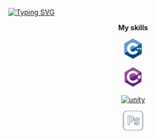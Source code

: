 <a href="https://git.io/typing-svg"><img src="https://readme-typing-svg.herokuapp.com?font=Fira+Code&size=33&pause=1000&color=F7F7F7&center=true&multiline=true&random=false&width=900&height=120&lines=Hi+there%2C+I%60m+Artoym;I+am+a+developer+from+Russia%2C+I+work+at+Unity" alt="Typing SVG" /></a>
<p align="center"><strong>My skills</strong></p>
<p align="center">
  <img src="https://raw.githubusercontent.com/devicons/devicon/master/icons/cplusplus/cplusplus-original.svg" alt="cplusplus" width="40">
</p>
<p align="center">
  <img src="https://raw.githubusercontent.com/devicons/devicon/master/icons/csharp/csharp-original.svg" alt="csharp" width="40">
</p>
<p align="center">
<a href="https://unity.com/" target="_blank" rel="noreferrer"> <img src="https://www.vectorlogo.zone/logos/unity3d/unity3d-icon.svg" alt="unity" width="40" height="40"/> </a> </p>
</p>
<p align="center">
</a> <a href="https://www.photoshop.com/en" target="_blank" rel="noreferrer"> <img src="https://raw.githubusercontent.com/devicons/devicon/master/icons/photoshop/photoshop-line.svg" alt="photoshop" width="40"
</p>